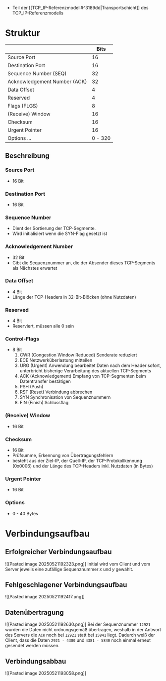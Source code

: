 - Teil der [[TCP_IP-Referenzmodell#^3189dd|Transportschicht]] des TCP_IP-Referenzmodells

# Struktur
|                              | Bits    |
| ---------------------------- | ------- |
| Source Port                  | 16      |
| Destination Port             | 16      |
| Sequence Number (SEQ)        | 32      |
| Acknowledgement Number (ACK) | 32      |
| Data Offset                  | 4       |
| Reserved                     | 4       |
| Flags (FLGS)                 | 8       |
| (Receive) Window             | 16      |
| Checksum                     | 16      |
| Urgent Pointer               | 16      |
| Options ...                  | 0 - 320 |
## Beschreibung
### Source Port
- 16 Bit
### Destination Port
- 16 Bit
### Sequence Number
- Dient der Sortierung der TCP-Segmente. 
- Wird initialisiert wenn die SYN-Flag gesetzt ist
### Acknowledgement Number
- 32 Bit
- Gibt die Sequenznummer an, die der Absender dieses TCP-Segments als Nächstes erwartet
### Data Offset
- 4 Bit
- Länge der TCP-Headers in 32-Bit-Blöcken (ohne Nutzdaten)
### Reserved
- 4 Bit
- Reserviert, müssen alle 0 sein
### Control-Flags
- 8 Bit
	1. CWR (Congestion Window Reduced)
	   Senderate reduziert
	2. ECE 
	   Netzwerküberlastung mitteilen
	3. URG (Urgent)
	   Anwendung bearbeitet Daten nach dem Header sofort, unterbricht bisherige Verarbeitung des aktuellen TCP-Segments
	4. ACK (Acknowledgement)
	   Empfang von TCP-Segmenten beim Datentransfer bestätigen
	5. PSH (Push)
	6. RST (Reset)
	   Verbindung abbrechen
	7. SYN
	   Synchronisation von Sequenznummern
	8. FIN (Finish)
	   Schlussflag
### (Receive) Window
- 16 Bit
### Checksum
- 16 Bit
- Prüfsumme, Erkennung von Übertragungsfehlern
- besteht aus der Ziel-IP, der Quell-IP, der TCP-Protokollkennung (0x0006) und der Länge des TCP-Headers inkl. Nutzdaten (in Bytes)
### Urgent Pointer
- 16 Bit
### Options
- 0 - 40 Bytes

# Verbindungsaufbau

## Erfolgreicher Verbindungsaufbau
![[Pasted image 20250521192323.png]]
Initial wird vom Client und vom Server jeweils eine zufällige Sequenznummer $x$ und $y$ gewählt. 

## Fehlgeschlagener Verbindungsaufbau
![[Pasted image 20250521192417.png]]

## Datenübertragung
![[Pasted image 20250521192630.png]]
Bei der Sequenznummer `12921` wurden die Daten nicht ordnungsgemäß übertragen, weshalb in der Antwort des Servers die `ACK` noch bei `12921` statt bei `15841` liegt. Dadurch weiß der Client, dass die Daten `2921 - 4380` und `4381 - 5840` noch einmal erneut gesendet werden müssen.

## Verbindungsabbau
![[Pasted image 20250521193058.png]]
